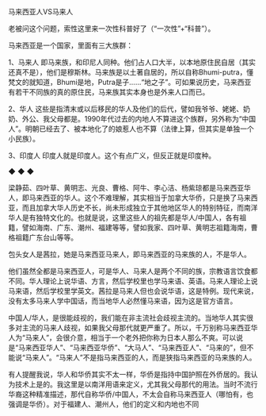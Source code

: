 马来西亚人VS马来人

老被问这个问题，索性这里来一次性科普好了（“一次性”+“科普”）。

马来西亚是一个国家，里面有三大族群：

1、马来人
即马来族，和印尼人同种。他们占人口大半，以本地原住民自居（其实还真不是），他们是穆斯林。马来族是以土著自居的，所以自称Bhumi-putra，懂梵文的就知道，Bhumi是地，Putra是子……“地之子”。可如果说历史，马来西亚有若干不同族的真的原住民，马来族其实本身也是外来人口而已。

2、华人
这些是指清末或以后移民的华人及他们的后代，譬如我爷爷、姥姥、奶奶、外公、我父母都是。1990年代过去的内地人不算进这个族群，另外称为“中国人”。明朝已经去了、被本地化了的娘惹人也不算（法律上算，但其实是单独一个小民族）。

3、印度人
印度人就是印度人。这个有点广义，但反正就是印度种。

◆ ◆ ◆

梁静茹、四叶草、黄明志、光良、曹格、阿牛、李心洁、杨紫琼都是马来西亚华人，即马来西亚的华人。这个不难理解，其实相当于加拿大华侨，只是换了马来西亚，而且加拿大华人历史不长，尚未形成独立于其他地区华人的特别特征，而南洋华人是有独特文化的。也就是说，这里这些人的祖先都是华人/中国人，各有祖籍，譬如海南、广东、潮州、福建等等，譬如我家、四叶草、黄明志祖籍海南，曹格祖籍广东台山等等。

包头女人是茜拉，她是马来西亚马来人，即马来西亚的马来族的人，不是华人。

他们虽然全都是马来西亚人，可是华人、马来人是两个不同的族，宗教语言饮食都不同。华人理论上说华语、方言，然后学校里也学马来语、英语。马来人理论上说马来语，然后学校里学英文。茜拉是马来人但也会说华语，这是特例。现代来说，没有太多马来人学中国话，而当地华人必然懂马来语，因为这是官方语言。

中国人/华人，是很能歧视的，我们能在非主流社会歧视主流的。当地华人其实很多对主流的马来人歧视，如果我父母那代就更严重了。所以，千万别称马来西亚华人为“马来人”，会很介意，相当于一个老外把你称为日本人那么不爽。可以说是“马来西亚华人”、“马来西亚华侨”、“大马人”、“马来西亚人”、“马来的”，但不能说“马来人”。“马来人”不是指马来西亚的人，而是狭指马来西亚的马来族的人。

有人提醒我说，华人和华侨其实不太一样，华侨是指持中国护照在外侨居的。我认为技术上是的。我这里是以南洋用语来定义，尤其我父母那代的用法。当时不流行华裔这种精准描述，那代自称华侨/中国人，不太会自称马来西亚人（哪怕有，也强调是华侨）。对于福建人、潮州人，他们的定义和内地也不同
